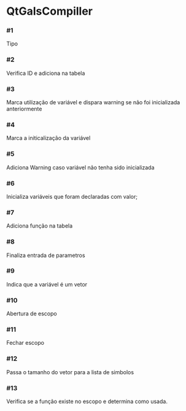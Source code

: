 # QtGalsCompiller

### #1
Tipo

### #2
Verifica ID e adiciona na tabela

### #3
Marca utilização de variável e dispara warning se não foi inicializada anteriormente

### #4
Marca a initicalização da variável

### #5
Adiciona Warning caso variável não tenha sido inicializada

### #6
Inicializa variáveis que foram declaradas com valor;

### #7
Adiciona função na tabela

### #8
Finaliza entrada de parametros

### #9
Indica que a variável é um vetor

### #10
Abertura de escopo
### #11
Fechar escopo

### #12
Passa o tamanho do vetor para a lista de simbolos

### #13
Verifica se a função existe no escopo e determina como usada.
